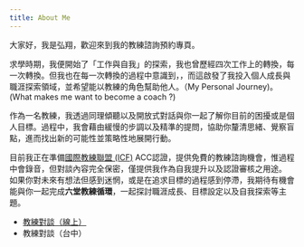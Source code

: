 ```yaml
---
title: About Me
---
```


大家好，我是弘翔，歡迎來到我的教練諮詢預約專頁。

求學時期，我便開始了「工作與自我」的探索，我也曾歷經四次工作上的轉換，每一次轉換。但我也在每一次轉換的過程中意識到，，而這啟發了我投入個人成長與職涯探索領域，並希望能以教練的角色幫助他人。（My Personal Journey)。(What makes me want to become a coach ?)

作為一名教練，我透過同理傾聽以及開放式對話與你一起了解你目前的困擾或是個人目標。過程中，我會藉由緩慢的步調以及精準的提問，協助你釐清思緒、覺察盲點，進而找出新的可能性並策略性地展開行動。

目前我正在準備[國際教練聯盟 (ICF)](https://icftaiwan.org/) ACC認證，提供免費的教練諮詢機會，惟過程中會錄音，但對談內容完全保密，僅提供我作為自我提升以及認證審核之用途。
如果你對未來有想法但感到迷惘，或是在追求目標的過程感到停滯，我期待有機會能與你一起完成**六堂教練循環**，一起探討職涯成長、目標設定以及自我探索等主題。

+ [教練對談（線上）](https://book.morgen.so/joseanchien/online-coaching)
+ 教練對談（台中）